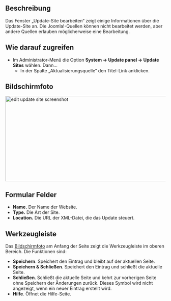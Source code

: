 <!-- Filename: Help4.x:Edit_Update_Site / Display title: Update-Site bearbeiten -->

## Beschreibung

Das Fenster „Update-Site bearbeiten“ zeigt einige Informationen über die
Update-Site an. Die Joomla!-Quellen können nicht bearbeitet werden, aber
andere Quellen erlauben möglicherweise eine Bearbeitung.

## Wie darauf zugreifen

- Im Administrator-Menü die Option **System → Update
  panel → Update Sites** wählen. Dann...
  - In der Spalte „Aktualisierungsquelle“ den Titel-Link anklicken.

## Bildschirmfoto

<img
src="https://docs.joomla.org/images/thumb/e/eb/Help-4x-edit-update-site-screenshot-de.png/800px-Help-4x-edit-update-site-screenshot-de.png"
decoding="async"
srcset="https://docs.joomla.org/images/thumb/e/eb/Help-4x-edit-update-site-screenshot-de.png/1200px-Help-4x-edit-update-site-screenshot-de.png 1.5x, https://docs.joomla.org/images/e/eb/Help-4x-edit-update-site-screenshot-de.png 2x"
data-file-width="1334" data-file-height="447" width="800" height="268"
alt="edit update site screenshot" />

## Formular Felder

- **Name.** Der Name der Website.
- **Type.** Die Art der Site.
- **Location.** Die URL der XML-Datei, die das Update steuert.

## Werkzeugleiste

Das [Bildschirmfoto](#Bildschirmfoto) am Anfang der Seite zeigt die
Werkzeugleiste im oberen Bereich. Die Funktionen sind:

- **Speichern**. Speichert den Eintrag und bleibt auf der aktuellen
  Seite.
- **Speichern & Schließen**. Speichert den Eintrag und schließt die
  aktuelle Seite.
- **Schließen**. Schließt die aktuelle Seite und kehrt zur vorherigen
  Seite ohne Speichern der Änderungen zurück. Dieses Symbol wird nicht
  angezeigt, wenn ein neuer Eintrag erstellt wird.
- **Hilfe**. Öffnet die Hilfe-Seite.

